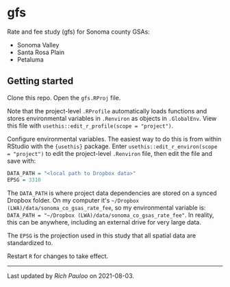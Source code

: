 # gfs

Rate and fee study (gfs) for Sonoma county GSAs: 

* Sonoma Valley  
* Santa Rosa Plain  
* Petaluma  

## Getting started

Clone this repo. Open the `gfs.RProj` file.  

Note that the project-level `.RProfile` automatically loads functions and stores environmental variables in `.Renviron` as objects in `.GlobalEnv`. View this file with `usethis::edit_r_profile(scope = "project")`.  

Configure environmental variables. The easiest way to do this is from within RStudio with the `{usethis}` package. Enter `usethis::edit_r_environ(scope = "project")` to edit the project-level `.Renviron` file, then edit the file and save with:

```R
DATA_PATH = "<local path to Dropbox data>"
EPSG = 3310
```

The `DATA_PATH` is where project data dependencies are stored on a synced Dropbox folder. On my computer it's `~/Dropbox (LWA)/data/sonoma_co_gsas_rate_fee`, so my environmental variable is: `DATA_PATH = "~/Dropbox (LWA)/data/sonoma_co_gsas_rate_fee"`. In reality, this can be anywhere, including an external drive for very large data.  

The `EPSG` is the projection used in this study that all spatial data are standardized to.  

Restart `R` for changes to take effect.  



***

Last updated by *Rich Pauloo* on 2021-08-03.  
